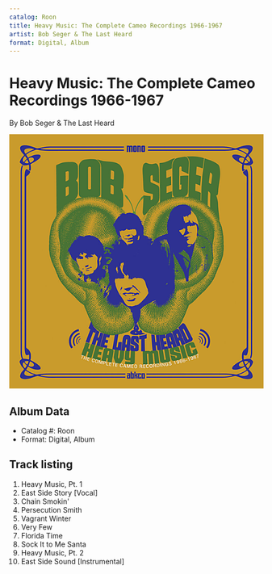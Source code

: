 ```yaml
---
catalog: Roon
title: Heavy Music: The Complete Cameo Recordings 1966-1967
artist: Bob Seger & The Last Heard
format: Digital, Album
---
```


# Heavy Music: The Complete Cameo Recordings 1966-1967

By Bob Seger & The Last Heard

![](../../assets/albumcovers/Bob_Seger_and_The_Last_Heard-Heavy_Music-_The_Complete_Cameo_Recordings_1966-1967.png)

## Album Data

- Catalog #: Roon
- Format: Digital, Album


## Track listing


1. Heavy Music, Pt. 1
2. East Side Story [Vocal]
3. Chain Smokin'
4. Persecution Smith
5. Vagrant Winter
6. Very Few
7. Florida Time
8. Sock It to Me Santa
9. Heavy Music, Pt. 2
10. East Side Sound [Instrumental]


